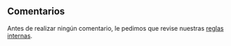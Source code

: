 ## <a name="comments"></a>Comentarios

Antes de realizar ningún comentario, le pedimos que revise nuestras [reglas internas](../house-rules.md).

<!--HONumber=Jan17_HO4-->


